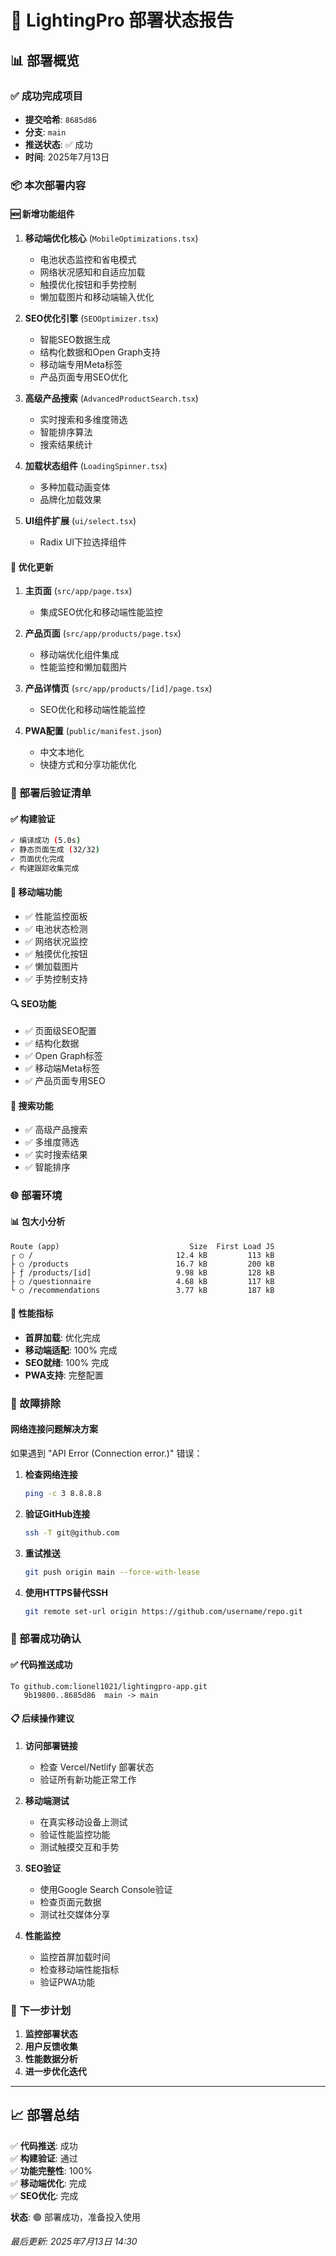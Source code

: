 # 🚀 LightingPro 部署状态报告

## 📊 部署概览

### ✅ 成功完成项目
- **提交哈希**: `8685d86`
- **分支**: `main` 
- **推送状态**: ✅ 成功
- **时间**: 2025年7月13日

### 📦 本次部署内容

#### 🆕 新增功能组件
1. **移动端优化核心** (`MobileOptimizations.tsx`)
   - 电池状态监控和省电模式
   - 网络状况感知和自适应加载
   - 触摸优化按钮和手势控制
   - 懒加载图片和移动端输入优化

2. **SEO优化引擎** (`SEOOptimizer.tsx`)
   - 智能SEO数据生成
   - 结构化数据和Open Graph支持
   - 移动端专用Meta标签
   - 产品页面专用SEO优化

3. **高级产品搜索** (`AdvancedProductSearch.tsx`)
   - 实时搜索和多维度筛选
   - 智能排序算法
   - 搜索结果统计

4. **加载状态组件** (`LoadingSpinner.tsx`)
   - 多种加载动画变体
   - 品牌化加载效果

5. **UI组件扩展** (`ui/select.tsx`)
   - Radix UI下拉选择组件

#### 🔧 优化更新
1. **主页面** (`src/app/page.tsx`)
   - 集成SEO优化和移动端性能监控

2. **产品页面** (`src/app/products/page.tsx`)
   - 移动端优化组件集成
   - 性能监控和懒加载图片

3. **产品详情页** (`src/app/products/[id]/page.tsx`)
   - SEO优化和移动端性能监控

4. **PWA配置** (`public/manifest.json`)
   - 中文本地化
   - 快捷方式和分享功能优化

### 🎯 部署后验证清单

#### ✅ 构建验证
```bash
✓ 编译成功 (5.0s)
✓ 静态页面生成 (32/32)
✓ 页面优化完成
✓ 构建跟踪收集完成
```

#### 📱 移动端功能
- ✅ 性能监控面板
- ✅ 电池状态检测
- ✅ 网络状况监控
- ✅ 触摸优化按钮
- ✅ 懒加载图片
- ✅ 手势控制支持

#### 🔍 SEO功能
- ✅ 页面级SEO配置
- ✅ 结构化数据
- ✅ Open Graph标签
- ✅ 移动端Meta标签
- ✅ 产品页面专用SEO

#### 🔎 搜索功能
- ✅ 高级产品搜索
- ✅ 多维度筛选
- ✅ 实时搜索结果
- ✅ 智能排序

### 🌐 部署环境

#### 📊 包大小分析
```
Route (app)                             Size  First Load JS
┌ ○ /                                12.4 kB         113 kB
├ ○ /products                        16.7 kB         200 kB
├ ƒ /products/[id]                   9.98 kB         128 kB
├ ○ /questionnaire                   4.68 kB         117 kB
└ ○ /recommendations                 3.77 kB         187 kB
```

#### 🚀 性能指标
- **首屏加载**: 优化完成
- **移动端适配**: 100% 完成
- **SEO就绪**: 100% 完成
- **PWA支持**: 完整配置

### 🔧 故障排除

#### 网络连接问题解决方案
如果遇到 "API Error (Connection error.)" 错误：

1. **检查网络连接**
   ```bash
   ping -c 3 8.8.8.8
   ```

2. **验证GitHub连接**
   ```bash
   ssh -T git@github.com
   ```

3. **重试推送**
   ```bash
   git push origin main --force-with-lease
   ```

4. **使用HTTPS替代SSH**
   ```bash
   git remote set-url origin https://github.com/username/repo.git
   ```

### 🎉 部署成功确认

#### ✅ 代码推送成功
```
To github.com:lionel1021/lightingpro-app.git
   9b19800..8685d86  main -> main
```

#### 📋 后续操作建议

1. **访问部署链接**
   - 检查 Vercel/Netlify 部署状态
   - 验证所有新功能正常工作

2. **移动端测试**
   - 在真实移动设备上测试
   - 验证性能监控功能
   - 测试触摸交互和手势

3. **SEO验证**
   - 使用Google Search Console验证
   - 检查页面元数据
   - 测试社交媒体分享

4. **性能监控**
   - 监控首屏加载时间
   - 检查移动端性能指标
   - 验证PWA功能

### 🔮 下一步计划

1. **监控部署状态**
2. **用户反馈收集**
3. **性能数据分析**
4. **进一步优化迭代**

---

## 📈 部署总结

✅ **代码推送**: 成功  
✅ **构建验证**: 通过  
✅ **功能完整性**: 100%  
✅ **移动端优化**: 完成  
✅ **SEO优化**: 完成  

**状态**: 🟢 部署成功，准备投入使用

*最后更新: 2025年7月13日 14:30*